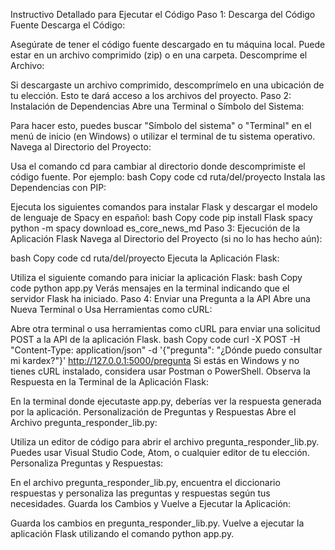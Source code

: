 Instructivo Detallado para Ejecutar el Código
Paso 1: Descarga del Código Fuente
Descarga el Código:

Asegúrate de tener el código fuente descargado en tu máquina local. Puede estar en un archivo comprimido (zip) o en una carpeta.
Descomprime el Archivo:

Si descargaste un archivo comprimido, descomprímelo en una ubicación de tu elección. Esto te dará acceso a los archivos del proyecto.
Paso 2: Instalación de Dependencias
Abre una Terminal o Símbolo del Sistema:

Para hacer esto, puedes buscar "Símbolo del sistema" o "Terminal" en el menú de inicio (en Windows) o utilizar el terminal de tu sistema operativo.
Navega al Directorio del Proyecto:

Usa el comando cd para cambiar al directorio donde descomprimiste el código fuente. Por ejemplo:
bash
Copy code
cd ruta/del/proyecto
Instala las Dependencias con PIP:

Ejecuta los siguientes comandos para instalar Flask y descargar el modelo de lenguaje de Spacy en español:
bash
Copy code
pip install Flask spacy
python -m spacy download es_core_news_md
Paso 3: Ejecución de la Aplicación Flask
Navega al Directorio del Proyecto (si no lo has hecho aún):

bash
Copy code
cd ruta/del/proyecto
Ejecuta la Aplicación Flask:

Utiliza el siguiente comando para iniciar la aplicación Flask:
bash
Copy code
python app.py
Verás mensajes en la terminal indicando que el servidor Flask ha iniciado.
Paso 4: Enviar una Pregunta a la API
Abre una Nueva Terminal o Usa Herramientas como cURL:

Abre otra terminal o usa herramientas como cURL para enviar una solicitud POST a la API de la aplicación Flask.
bash
Copy code
curl -X POST -H "Content-Type: application/json" -d '{"pregunta": "¿Dónde puedo consultar mi kardex?"}' http://127.0.0.1:5000/pregunta
Si estás en Windows y no tienes cURL instalado, considera usar Postman o PowerShell.
Observa la Respuesta en la Terminal de la Aplicación Flask:

En la terminal donde ejecutaste app.py, deberías ver la respuesta generada por la aplicación.
Personalización de Preguntas y Respuestas
Abre el Archivo pregunta_responder_lib.py:

Utiliza un editor de código para abrir el archivo pregunta_responder_lib.py. Puedes usar Visual Studio Code, Atom, o cualquier editor de tu elección.
Personaliza Preguntas y Respuestas:

En el archivo pregunta_responder_lib.py, encuentra el diccionario respuestas y personaliza las preguntas y respuestas según tus necesidades.
Guarda los Cambios y Vuelve a Ejecutar la Aplicación:

Guarda los cambios en pregunta_responder_lib.py.
Vuelve a ejecutar la aplicación Flask utilizando el comando python app.py.
